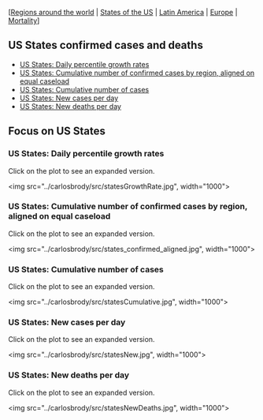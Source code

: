 [[Regions around the world](../README.md) | [States of the US](../states) | [Latin America](../latinamerica) | [Europe](../europe) | [Mortality](../mortality)]


## US States confirmed cases and deaths

* [US States: Daily percentile growth rates](#us-states-daily-percentile-growth-rates)
* [US States: Cumulative number of confirmed cases by region, aligned on equal caseload](#us-states-cumulative-number-of-confirmed-cases-by-region-aligned-on-equal-caseload)
* [US States: Cumulative number of cases](#us-states-cumulative-number-of-cases)
* [US States: New cases per day](#us-states-new-cases-per-day)
* [US States: New deaths per day](#us-states-new-deaths-per-day)

## Focus on US States

### US States: Daily percentile growth rates

Click on the plot to see an expanded version.

<img src="../carlosbrody/src/statesGrowthRate.jpg", width="1000">

### US States: Cumulative number of confirmed cases by region, aligned on equal caseload

Click on the plot to see an expanded version.

<img src="../carlosbrody/src/states_confirmed_aligned.jpg", width="1000">

### US States: Cumulative number of cases

Click on the plot to see an expanded version.

<img src="../carlosbrody/src/statesCumulative.jpg", width="1000">

### US States: New cases per day

Click on the plot to see an expanded version.

<img src="../carlosbrody/src/statesNew.jpg", width="1000">

### US States: New deaths per day

Click on the plot to see an expanded version.

<img src="../carlosbrody/src/statesNewDeaths.jpg", width="1000">

